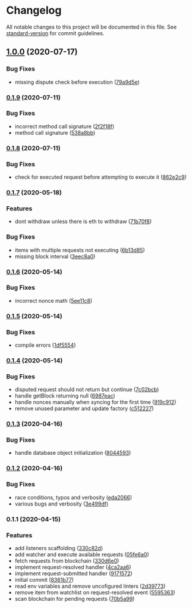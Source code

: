 # Changelog

All notable changes to this project will be documented in this file. See [standard-version](https://github.com/conventional-changelog/standard-version) for commit guidelines.

## [1.0.0](https://github.com/kleros/gtcr-action-bot/compare/v0.1.9...v1.0.0) (2020-07-17)


### Bug Fixes

* missing dispute check before execution ([79a9d5e](https://github.com/kleros/gtcr-action-bot/commit/79a9d5e32c97d298d985bea6edb739c7123e3b58))

### [0.1.9](https://github.com/kleros/gtcr-action-bot/compare/v0.1.8...v0.1.9) (2020-07-11)


### Bug Fixes

* incorrect method call signature ([2f2f18f](https://github.com/kleros/gtcr-action-bot/commit/2f2f18f47e6d88b4ecf069977e74a3347f5f39ec))
* method call signature ([538a8bb](https://github.com/kleros/gtcr-action-bot/commit/538a8bb54716c925e80b6d2d8547eafebf11e9f4))

### [0.1.8](https://github.com/kleros/gtcr-action-bot/compare/v0.1.7...v0.1.8) (2020-07-11)


### Bug Fixes

* check for executed request before attempting to execute it ([862e2c9](https://github.com/kleros/gtcr-action-bot/commit/862e2c94383aba7960826439f12a07c74aec2f14))

### [0.1.7](https://github.com/kleros/gtcr-action-bot/compare/v0.1.6...v0.1.7) (2020-05-18)


### Features

* dont withdraw unless there is eth to withdraw ([71b70f8](https://github.com/kleros/gtcr-action-bot/commit/71b70f878a0ecb6b23014a1a23c8c0ec6301a1a2))


### Bug Fixes

* items with multiple requests not executing ([6b13d85](https://github.com/kleros/gtcr-action-bot/commit/6b13d851b676fa1d03732ff304d80a242e5b69a3))
* missing block interval ([3eec8a0](https://github.com/kleros/gtcr-action-bot/commit/3eec8a07b971e7a05805870c5f1065caa6483eaf))

### [0.1.6](https://github.com/kleros/gtcr-action-bot/compare/v0.1.5...v0.1.6) (2020-05-14)


### Bug Fixes

* incorrect nonce math ([5ee11c8](https://github.com/kleros/gtcr-action-bot/commit/5ee11c8a4168c2137058ba5ec8d056740d429d2b))

### [0.1.5](https://github.com/kleros/gtcr-action-bot/compare/v0.1.4...v0.1.5) (2020-05-14)


### Bug Fixes

* compile errors ([1df5554](https://github.com/kleros/gtcr-action-bot/commit/1df555493c98e99a4e70fe07dfa783d2a521b2b9))

### [0.1.4](https://github.com/kleros/gtcr-action-bot/compare/v0.1.3...v0.1.4) (2020-05-14)


### Bug Fixes

* disputed request should not return but continue ([7c02bcb](https://github.com/kleros/gtcr-action-bot/commit/7c02bcbf09fd30240b3a06c92862ed94c65d413f))
* handle getBlock returning null ([6987eac](https://github.com/kleros/gtcr-action-bot/commit/6987eac81f891070979643ca7eb4f864bea07a78))
* handle nonces manually when syncing for the first time ([919c912](https://github.com/kleros/gtcr-action-bot/commit/919c9124d7ab04edff21e0c0ec6dded8681260ed))
* remove unused parameter and update factory ([c512227](https://github.com/kleros/gtcr-action-bot/commit/c5122278ae63b7da67f07ee2fc8cacc4e1b189e6))

### [0.1.3](https://github.com/kleros/gtcr-action-bot/compare/v0.1.2...v0.1.3) (2020-04-16)


### Bug Fixes

* handle database object initialization ([8044593](https://github.com/kleros/gtcr-action-bot/commit/8044593bf0347d4d6ebdc2a90f740a0b3cf1c1f7))

### [0.1.2](https://github.com/kleros/gtcr-action-bot/compare/v0.1.1...v0.1.2) (2020-04-16)


### Bug Fixes

* race conditions, typos and verbosity ([eda2066](https://github.com/kleros/gtcr-action-bot/commit/eda2066c36e1f0535b67be7bcb7480437d10ebc6))
* various bugs and verbosity ([3e499df](https://github.com/kleros/gtcr-action-bot/commit/3e499df2a034c5ef0e475989e8e3a817ddd8b22d))

### 0.1.1 (2020-04-15)


### Features

* add listeners scaffolding ([330c82d](https://github.com/kleros/gtcr-action-bot/commit/330c82dc1339f93b04432ec2e6c39e2fb5badd81))
* add watcher and execute available requests ([05fe6a0](https://github.com/kleros/gtcr-action-bot/commit/05fe6a0621ea365176c2e809f76909e4c4912fa1))
* fetch requests from blockchain ([330d6e0](https://github.com/kleros/gtcr-action-bot/commit/330d6e035dabd689749f37635dddd602e83a2b9a))
* implement request-resolved handler ([4ca2aa6](https://github.com/kleros/gtcr-action-bot/commit/4ca2aa646fa368ca37d6d512367ae899686559f9))
* implement request-submitted handler ([9171572](https://github.com/kleros/gtcr-action-bot/commit/91715721c21fdd26ea67c279abb3fb361df22d36))
* initial commit ([8361b77](https://github.com/kleros/gtcr-action-bot/commit/8361b7786fbec67a90136b8524633a6598c52429))
* read env variables and remove uncofigured linters ([2d39773](https://github.com/kleros/gtcr-action-bot/commit/2d39773a75c211356aba9a7e06102ee2afaf171e))
* remove item from watchlist on request-resolved event ([5595363](https://github.com/kleros/gtcr-action-bot/commit/5595363dbcd36c6ce5242a2e3c63327a75f21380))
* scan blockchain for pending requests ([70b5a99](https://github.com/kleros/gtcr-action-bot/commit/70b5a99848358bf6a777f42ed6c069df5cfbee23))
